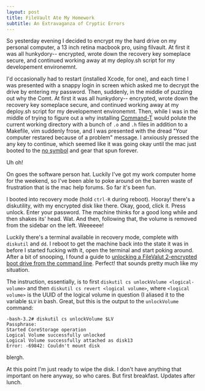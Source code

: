 ```yaml
---
layout: post 
title: FileVault Ate My Homework
subtitle: An Extravaganza of Cryptic Errors
---
```


So yesterday evening I decided to encrypt my the hard drive on my personal computer, a 13 inch
retina macbook pro, using filvault. At first it was all hunkydory-- encrypted,
wrote down the recovery key someplace secure, and continued working away at my
deploy.sh script for my developement environemnt. 

I'd occasionally had to restart (installed Xcode, for one), and each time I was
presented with a snappy login in screen which asked me to decrypt the drive by
entering my password. Then, suddenly, in the middle of puzzling out why the
Comt. At first it was all hunkydory-- encrypted, wrote down the recovery key
someplace secure, and continued working away at my deploy.sh script for my
developement environemnt.  Then, while I was in the middle of trying to figure
out a why installing [Command-T](https://wincent.com/products/command-t) would
polute the current working directory with a bunch of `.o` and `.h` files in
addition to a Makefile, vim suddenly frose, and I was presented with the dread 
"Your computer restared because of a problem" message. I anxiously pressed the
any key to continue, which seemed like it was going okay until the mac just
booted to the [no symbol](http://en.wikipedia.org/wiki/No_symbol) and gear that
spun forever. 

Uh oh!

On goes the software person hat. Luckily I've got my work computer home for the
weekend, so I've been able to poke around on the barren waste of frustration
that is the mac help forums. So far it's been fun.

I booted into recovery mode (hold `ctrl-R` during reboot). Hooray! there's a
diskutility, with my encrypted disk like there. Okay, good, click it. Press
unlock. Enter your password. The machine thinks for a good long while and then
shakes its' head. Wat. And then, following that, the volume is removed from the
sidebar on the left. Weeeeee!

Luckily there's a terminal available in recovery mode, complete with `diskutil`
and `dd`. I reboot to get the machine back into the state it was in before I
started fucking with it, open the terminal and start poking around. After a bit
of snooping, I found a guide to [unlocking a FileValut 2-encrypted boot drive
from the command
line](http://derflounder.wordpress.com/2011/11/23/using-the-command-line-to-unlock-or-decrypt-your-filevault-2-encrypted-boot-drive/).
Perfect! that sounds pretty much like my situation.

The instruction, essentially, is to first `diskutil cs unlockVolume
<logical-volume>` and then `diskutil cs revert <logical volume>`, where
`<logical volume>` is the UUID of the logical volume in question (I aliased it
to the variable `$LV` in bash. Great, but this is the output to the
`unlockVolume` command:

```
-bash-3.2# diskutil cs unlockVolume $LV
Passphrase:
Started CoreStorage operation
Logical Volume successfully unlocked
Logical Volume successfully attached as disk13
Error: -69842: Couldn't mount disk
```

blergh.

At this point I'm just ready to wipe the disk. I don't have anything that
important on here anyway, so who cares. But first breakfast. Updates after
lunch.


